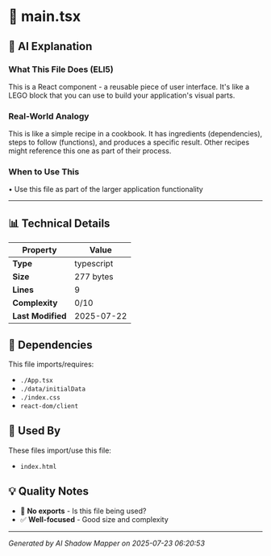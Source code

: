 # 📄 main.tsx

## 🤖 AI Explanation

### What This File Does (ELI5)
This is a React component - a reusable piece of user interface. It's like a LEGO block that you can use to build your application's visual parts.

### Real-World Analogy
This is like a simple recipe in a cookbook. It has ingredients (dependencies), steps to follow (functions), and produces a specific result. Other recipes might reference this one as part of their process.

### When to Use This
• Use this file as part of the larger application functionality

---

## 📊 Technical Details

| Property | Value |
|----------|-------|
| **Type** | typescript |
| **Size** | 277 bytes |
| **Lines** | 9 |
| **Complexity** | 0/10 |
| **Last Modified** | 2025-07-22 |

## 🔗 Dependencies

This file imports/requires:

- `./App.tsx`
- `./data/initialData`
- `./index.css`
- `react-dom/client`

## 🔄 Used By

These files import/use this file:

- `index.html`

## 💡 Quality Notes

- 🤔 **No exports** - Is this file being used?
- ✅ **Well-focused** - Good size and complexity

---
*Generated by AI Shadow Mapper on 2025-07-23 06:20:53*
